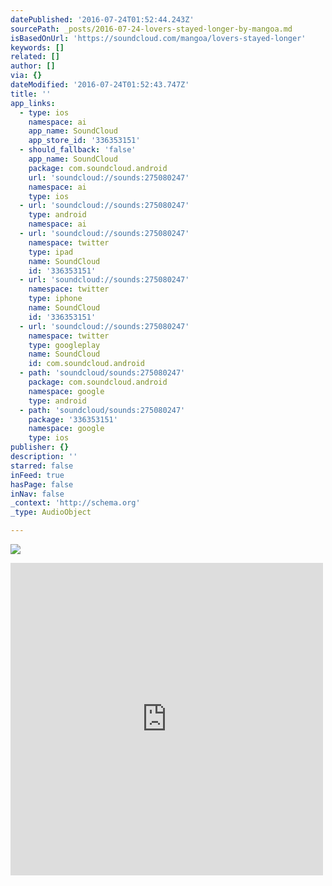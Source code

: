 ```yaml
---
datePublished: '2016-07-24T01:52:44.243Z'
sourcePath: _posts/2016-07-24-lovers-stayed-longer-by-mangoa.md
isBasedOnUrl: 'https://soundcloud.com/mangoa/lovers-stayed-longer'
keywords: []
related: []
author: []
via: {}
dateModified: '2016-07-24T01:52:43.747Z'
title: ''
app_links:
  - type: ios
    namespace: ai
    app_name: SoundCloud
    app_store_id: '336353151'
  - should_fallback: 'false'
    app_name: SoundCloud
    package: com.soundcloud.android
    url: 'soundcloud://sounds:275080247'
    namespace: ai
    type: ios
  - url: 'soundcloud://sounds:275080247'
    type: android
    namespace: ai
  - url: 'soundcloud://sounds:275080247'
    namespace: twitter
    type: ipad
    name: SoundCloud
    id: '336353151'
  - url: 'soundcloud://sounds:275080247'
    namespace: twitter
    type: iphone
    name: SoundCloud
    id: '336353151'
  - url: 'soundcloud://sounds:275080247'
    namespace: twitter
    type: googleplay
    name: SoundCloud
    id: com.soundcloud.android
  - path: 'soundcloud/sounds:275080247'
    package: com.soundcloud.android
    namespace: google
    type: android
  - path: 'soundcloud/sounds:275080247'
    package: '336353151'
    namespace: google
    type: ios
publisher: {}
description: ''
starred: false
inFeed: true
hasPage: false
inNav: false
_context: 'http://schema.org'
_type: AudioObject

---
```

![](https://imgflo.herokuapp.com/graph/vahj1ThiexotieMo/ff40caefa2f1aa5215b736ad95c319fa/croprotate.jpg?cropheight=1187&cropwidth=1204&degrees=0&input=https%3A%2F%2Fthe-grid-user-content.s3-us-west-2.amazonaws.com%2Ff8df1896-8c1c-4dbb-a0ac-28f298477a92.jpg&x=0&y=0)

<iframe src="https://cdn.embedly.com/widgets/media.html?src=https%3A%2F%2Fw.soundcloud.com%2Fplayer%2F%3Fvisual%3Dtrue%26url%3Dhttp%253A%252F%252Fapi.soundcloud.com%252Ftracks%252F275080247%26show_artwork%3Dtrue&amp;url=https%3A%2F%2Fsoundcloud.com%2Fmangoa%2Flovers-stayed-longer&amp;image=http%3A%2F%2Fi1.sndcdn.com%2Fartworks-000173036147-rxoid0-t500x500.jpg&amp;key=b7d04c9b404c499eba89ee7072e1c4f7&amp;type=text%2Fhtml&amp;schema=soundcloud" width="500" height="500" scrolling="no" frameborder="0" allowfullscreen="" style=""></iframe>